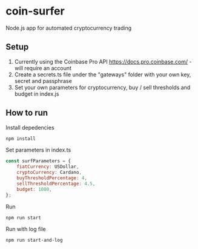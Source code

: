# coin-surfer
Node.js app for automated cryptocurrency trading

## Setup
1. Currently using the Coinbase Pro API https://docs.pro.coinbase.com/ - will require an account
2. Create a secrets.ts file under the "gateways" folder with your own key, secret and passphrase
3. Set your own parameters for cryptocurrency, buy / sell thresholds and budget in index.js

## How to run
Install depedencies
```bash
npm install
```
Set parameters in index.ts
```JavaScript
const surfParameters = {
    fiatCurrency: USDollar,
    cryptoCurrency: Cardano,
    buyThresholdPercentage: 4,
    sellThresholdPercentage: 4.5,
    budget: 1000,
};
```
Run 
```bash
npm run start
```
Run with log file
```bash
npm run start-and-log
```
